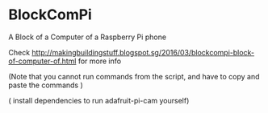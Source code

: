 # BlockComPi
A Block of a Computer of a Raspberry Pi phone

Check http://makingbuildingstuff.blogspot.sg/2016/03/blockcompi-block-of-computer-of.html for more info

(Note that you cannot run commands from the script, and have to copy and paste the commands )

( install dependencies to run adafruit-pi-cam yourself)
